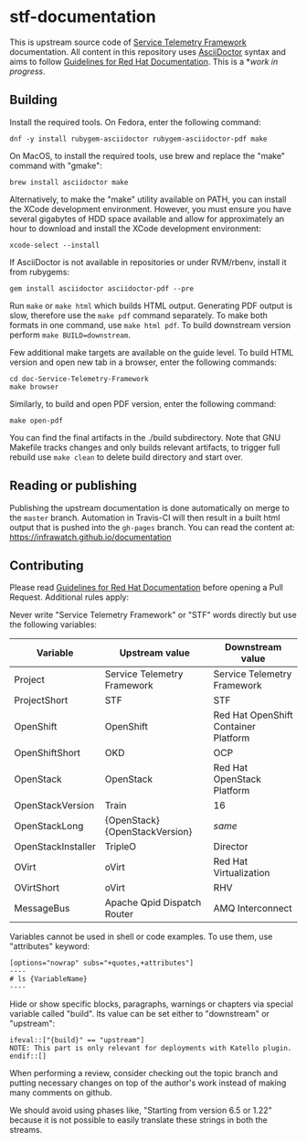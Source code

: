 # stf-documentation

This is upstream source code of [Service Telemetry
Framework](https://access.redhat.com/documentation/en-us/red_hat_openstack_platform/13/html/service_assurance_framework/index)
documentation. All content in this repository uses
[AsciiDoctor](https://asciidoctor.org/) syntax and aims to follow [Guidelines
for Red Hat Documentation](https://redhat-documentation.github.io/). This is a
**work in progress*.

## Building

Install the required tools. On Fedora, enter the following command:

    dnf -y install rubygem-asciidoctor rubygem-asciidoctor-pdf make

On MacOS, to install the required tools, use brew and replace the "make" command with
"gmake":

    brew install asciidoctor make

Alternatively, to make the "make" utility available on PATH, you can install the XCode development environment. 
However, you must ensure you have several gigabytes of HDD space available and allow for approximately an hour to download and install the XCode development environment:

    xcode-select --install

If AsciiDoctor is not available in repositories or under RVM/rbenv,
install it from rubygems:

    gem install asciidoctor asciidoctor-pdf --pre

Run `make` or `make html` which builds HTML output. Generating
PDF output is slow, therefore use the `make pdf` command separately. To
make both formats in one command, use `make html pdf`. To build downstream
version perform `make BUILD=downstream`.

Few additional make targets are available on the guide level. To build
HTML version and open new tab in a browser, enter the following commands:

    cd doc-Service-Telemetry-Framework
    make browser

Similarly, to build and open PDF version, enter the following command:

    make open-pdf

You can find the final artifacts in the ./build subdirectory. Note that GNU
Makefile tracks changes and only builds relevant artifacts, to trigger full
rebuild use `make clean` to delete build directory and start over.

## Reading or publishing

Publishing the upstream documentation is done automatically on merge to the
`master` branch. Automation in Travis-CI will then result in a built html
output that is pushed into the `gh-pages` branch. You can read the content at:
https://infrawatch.github.io/documentation

## Contributing

Please read [Guidelines for Red Hat
Documentation](https://redhat-documentation.github.io/) before opening a Pull
Request. Additional rules apply:

Never write "Service Telemetry Framework" or "STF" words directly but use the following variables:

| Variable           | Upstream value                 | Downstream value                     |
| --------           | --------------                 | ----------------                     |
| Project            | Service Telemetry Framework    | Service Telemetry Framework          |
| ProjectShort       | STF                            | STF                                  |
| OpenShift          | OpenShift                      | Red Hat OpenShift Container Platform |
| OpenShiftShort     | OKD                            | OCP                                  |
| OpenStack          | OpenStack                      | Red Hat OpenStack Platform           |
| OpenStackVersion   | Train                          | 16                                   |
| OpenStackLong      | {OpenStack} {OpenStackVersion} | _same_                               |
| OpenStackInstaller | TripleO                        | Director                             |
| OVirt              | oVirt                          | Red Hat Virtualization               |
| OVirtShort         | oVirt                          | RHV                                  |
| MessageBus         | Apache Qpid Dispatch Router    | AMQ Interconnect                     |

Variables cannot be used in shell or code examples. To use them, use "attributes" keyword:

	[options="nowrap" subs="+quotes,+attributes"]
	----
	# ls {VariableName}
	----

Hide or show specific blocks, paragraphs, warnings or chapters via special
variable called "build". Its value can be set either to "downstream" or
"upstream":

	ifeval::["{build}" == "upstream"]
	NOTE: This part is only relevant for deployments with Katello plugin.
	endif::[]

When performing a review, consider checking out the topic branch and putting necessary
changes on top of the author's work instead of making many comments on github.

We should avoid using phases like, "Starting from version 6.5 or 1.22" because
it is not possible to easily translate these strings in both the streams.
